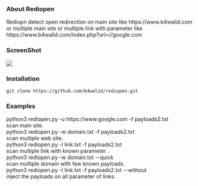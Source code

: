 <h3> About Rediopen</h3>
<p>Rediopn detect open redirection on main site like https://www.b4walid.com or multiple main site or multiple link with parameter like https://www.b4walid.com/index.php?url=//google.com</p>
<h3> ScreenShot </h3>
<img src="https://i.imgur.com/mnUOcmH.png">
<h3> Installation</h3>
<code>git clone https://github.com/b4walid/rediopen.git</code>
<h3> Examples</h3>
python3 rediopen.py -u https://www.google.com -f payloads2.txt<br>
scan main site.<br>
python3 rediopen.py -w domain.txt -f payloads2.txt<br>
scan multiple web site.<br>
python3 rediopen.py -l link.txt -f payloads2.txt<br>
scan multiple link with known parameter .<br>
python3 rediopen.py -w domain.txt --quick<br>
scan multiple domain with few known payloads.<br>
python3 rediopen.py -l link.txt -f payloads2.txt --without<br>
inject the payloads on all parameter of links.<br>
